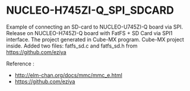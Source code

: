 # NUCLEO-H745ZI-Q_SPI_SDCARD
Example of connecting an SD-card to NUCLEO-U745ZI-Q board via SPI.
Release on NUCLEO-H745ZI-Q board with FatFS + SD Card via SPI1 interface.
The project generated in Cube-MX program. Cube-MX project inside.
Added two files: fatfs_sd.c and fatfs_sd.h from https://github.com/eziya


Reference : 
 - http://elm-chan.org/docs/mmc/mmc_e.html
 - https://github.com/eziya
